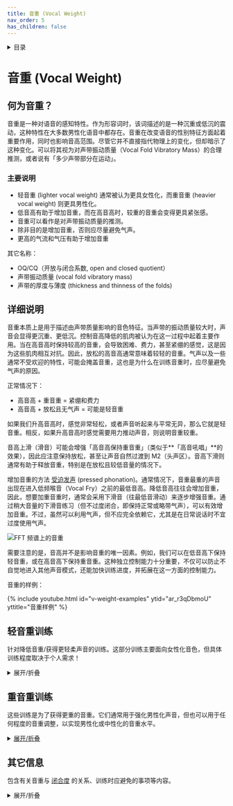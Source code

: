 ```yaml
---
title: 音重 (Vocal Weight)
nav_order: 5
has_children: false
---
```

<details closed markdown="block">
  <summary>
    目录
  </summary>
{: .text-delta }
1. TOC
{:toc}
</details>

# 音重 (Vocal Weight)
## 何为音重？
音重是一种对语音的感知特性。作为形容词时，该词描述的是一种沉重或低沉的震动，这种特性在大多数男性化语音中都存在。音重在改变语音的性别特征方面起着重要作用，同时也影响音高范围。尽管它并不直接指代物理上的变化，但却暗示了这种变化。可以将其视为对声带振动质量（Vocal Fold Vibratory Mass）的合理推测，或者说有「多少声带部分在运动」。

### 主要说明
- 轻音重 (lighter vocal weight) 通常被认为更具女性化，而重音重 (heavier vocal weight) 则更具男性化。
- 低音高有助于增加音重，而在高音高时，较重的音重会变得更具紧张感。
- 音重可以看作是对声带振动质量的推测。
- 除非目的是增加音重，否则应尽量避免气声。
- 更高的气流和气压有助于增加音重

其它名称：
- OQ/CQ（开放与闭合系数, open and closed quotient）
- 声带振动质量 (vocal fold vibratory mass)
- 声带的厚度与薄度 (thickness and thinness of the folds)


## 详细说明
音重本质上是用于描述由声带质量影响的音色特征。当声带的振动质量较大时，声音会显得更沉重、更低沉。控制音高降低的肌肉被认为在这一过程中起着主要作用。当在高音高时保持较高的音重，会导致困难、费力，甚至紧绷的感觉，这是因为这些肌肉相互对抗。因此，放松的高音高通常意味着较轻的音重。气声以及一些通常不受欢迎的特性，可能会掩盖音重，这也是为什么在训练音重时，应尽量避免气声的原因。

正常情况下：
- 高音高 + 重音重 = 紧绷和费力
- 高音高 + 放松且无气声 = 可能是轻音重

如果我们升高音高时，感觉非常轻松，或者声音听起来与平常无异，那么它就是轻音重。相反，如果升高音高时感觉需要用力推动声音，则说明音重较重。

音高上滑（滑音）可能会增强「高音高保持重音重」（类似于**「高音吼唱」**的效果），因此应注意保持放松，甚至让声音自然过渡到 M2（头声区）。音高下滑则通常有助于释放音重，特别是在放松且较低音量的情况下。

增加音重的方法 [受迫发声](../various/hyperadduction) (pressed phonation)。通常情况下，音重最重的声音出现在进入低频喉音（Vocal Fry）之前的最低音高。降低音高往往会增加音重，因此，想要加重音重时，通常会采用下滑音（往最低音滑动）来逐步增强音重。通过稍大音量的下滑音练习（但不过度闭合，即保持正常或略带气声），可以有效增加音重。不过，虽然可以利用气声，但不应完全依赖它，尤其是在日常说话时不宜过度使用气声。

![FFT 频谱上的音重](/img/weight_comparison.gif)

需要注意的是，音高并不是影响音重的唯一因素。例如，我们可以在低音高下保持轻音重，或在高音高下保持重音重。这种独立控制能力十分重要，不仅可以防止不自觉地进入其他声音模式，还能加快训练进度，并拓展在这一方面的控制能力。

音重的样例：

{% include youtube.html id="v-weight-examples" ytid="ar_r3qDbmoU" yttitle="音重样例" %}



## 轻音重训练
针对降低音重/获得更轻柔声音的训练。这部分训练主要面向女性化音色，但具体训练程度取决于个人需求！
<details closed markdown="block">
<summary markdown="block">
展开/折叠
</summary>

### [PIPM](../PIPM) / 音高自然化训练

查看 [PIPM 主页面](../PIPM) 以获取更详细的介绍和其他训练方法！

这个训练的核心思想是从你自然放松的音高开始说话，并保持施力（即有力的音色）。不要让声音变得气息化或太轻，而是要保持自然且有力。朗读一段文字，让语调存在，并延长每个短语或句子的最后一个音节，确保它保持在相同的音高。这就是你的基准音高。接下来，基准音高将稍微上升，因此每个短语结尾的音高也会略微提高。当你在这个新音高感到非常舒适时，让整个基准音高和声音再上升一点，同时仍然保持语调的自然上升。单单提升最后的音节就会改变整个声音，而整个声音的变化也会使其自然调整。你能上升到多高，取决于哪些音高对你来说已经是放松且自然的。
- 以自然放松的音高说话，不要刻意调整。
- 确保开始时声音有力，可能比平时稍微更响亮、更有重量感。
- 延长每个短语的最后一个词，并让其保持单一音高（基准音高），这样有助于保持基准音高的稳定性。
- 基准音高是你的声音在语调变化后回归的音高，它决定了整个声音的「锚点」。
- 当你感觉舒适时，让最后一个词和音高再稍微浮动向上，带动整个声音上升。
- 重复这个过程，但不要强迫音高过度上升——目标是让整个音域都自然化，而不是单纯升高音高。
- 保持耐心，如果操之过急或者过度控制，训练就不会奏效。
- 减少气流，但保持中等音量，避免声音变得过于轻柔或气息化。
- 上升音高应该是极其轻松的，甚至让人觉得过于轻松。如果感觉困难，就花更多时间让声音适应这个阶段，或者重新开始。
- 这个训练叫「音高自然化」，是因为无论在哪个音高，你的声音都会听起来自然，就像它一直处于这个音高一样，这才是你的「自然声音」。
{% include youtube.html id="v-pipmintro" ytid="FrQQQLOmfrc" yttitle="音高直觉训练法简介" %}
{% include youtube.html id="v-pipmexample" ytid="x4O7hkC2zN8" yttitle="音高自然化练习样例" %}


### 「awww」触发法
有些行为模式可以诱导较轻的音重。其中一种方法是像在对可爱的小狗说话一样（或者是说像小狼的狼嚎），说「啊喔喔~(awww)」。然后，我们可以将音高向下降至一个更舒适的说话音高。我们要确保音高足够高以保持较轻的音重（通常在 200Hz 以上），但又不至于太高以至于无法正常说话。

说「awww」 1-3 次后，我们可以用这种新的声音模式朗读一段文字，或者直接随意说话。

若在正确的音高范围内，并且是放松进行的，这个训练通常会非常有效。 与音高滑音练习不同，这个方法不容易意外保持较重的音重，因此对于那些在高音高时容易不自觉地保持重音重的人来说是很好的练习。

重要的是要想象某种可爱的东西，并「进入这个情境」，即真正发出我们所说的「啊喔喔~ (awww~)」音，否则训练不会有效果。

{% include youtube.html id="v-awww" ytid="F6Kbi6M5vec" yttitle="轻音重的 awww 触发法"%}


### 音高滑动/滑音（Pitch Slides）
音高滑动/滑音是减少音重的好方法。当我们升高音高时，声带会变薄并以更高的频率振动，这会减少发声时的力量和音重。因此，我们可以利用音高来诱导较轻的音重，最终学会在不依赖音高的情况下控制音重。

练习大概看起来是这样的：

{% include youtube.html id="v-slides" ytid="s1PyFzG86Eo" yttitle="音高滑动/滑音来达到较轻的音重" %}

一个可能很有用方法是：尝试将较轻的音重配置带到较低的音高。以在整体上获得更好的控制，或者是为了在低音高范围内获得更女性化的音色。

{% include youtube.html id="v-low-weight-down" ytid="OHxwSAAnj-Q" yttitle="降低低音部分的音重" %}

### 哈欠练习
打哈欠通常会自然地诱导较轻的音重，因此我们可以利用这个现象进行训练。大多数人在打哈欠时，音重较轻，共鸣也较低，这使得它成为一个观察自己轻音重状态的好方法。但需要注意的是，有些人可能会不自觉地产生较多气声，因此要注意减少气息过多的情况。

1. 用打哈欠的方式降低音高，感受声带的松弛。
2. 反向打哈欠，让音高回升。
3. 每次下滑时，目标音高逐渐升高，最终稳定在 220Hz 左右（A3）。
4. 在音高升高时，检查是否无意间增加了音重，确保共鸣变高时音重不会过重

</details>

## 重音重训练
这些训练是为了获得更重的音重。它们通常用于强化男性化声音，但也可以用于任何程度的音重调整，以实现男性化或中性化的音重水平。
<details closed markdown="block">
<summary>
<u>展开/折叠</u>
</summary>

### 音高滑动/滑音 与 音重叠加
在这个练习中，我们从一个中性音高开始，并向下滑音，同时逐渐增加音重。与往常一样，需要避免 [过度内收](../various/hyperadduction)。
1. 以中性音高开始，说一个元音，如 「啊 (ahh)」 或 「咿 (iii)」。
2. 缓慢降低音高，直到达到你能舒适发出的最低音。
  - 避免进入低频喉音（Vocal Fry），因为低频喉音听起来像一系列「爆裂声」，并且通常较粗糙。
  - 进行这个练习时，你的声音可能会比平时更响亮。
  - 如果声音变得过于「刺耳」或「金属感」（buzzy/brassy），尝试增加一点气息。如果这减少了刺耳感，说明可能发生了过度内收，应当避免。
3. 保持较高响度，并滑音回升。
4. 再一次滑音下降，保持音量，并重复 1-3 次

</details>


## 其它信息
包含有关音重与 [闭合度](../clarity/breathiness#breathiness) 的关系、训练时应避免的事项等内容。
<details closed markdown="block">
<summary markdown="block">
展开/折叠
</summary>

### 音重与气流
较高的音重需要更多的声门下压力（subglottal pressure），但并不需要更多的气流。这可能看起来有些违反直觉，但实际上，我们可以增加气流压力而不增加气流量，因为声带会抵抗气流的通过。这种抵抗作用使声带能够以更大的质量振动。如果气流直接掠过声带而没有足够的阻力，声带将无法在高音重模式下产生足够的振动能量。
- 增加音重需要更高的压力，但不需要更多的气流。
-可以通过提高 [闭合度](../clarity/breathiness#breathiness) 来增大音量，而不增加音重或压力。
- 受迫发声 ([过度内收](../various/hyperadduction)) 是由于 [闭合度](../clarity/breathiness#breathiness)，造成负面的结果


### 闭合度与音重的关系
增加 [闭合度](../clarity/breathiness#breathiness) （如在高音高大声喊叫或低音高吠叫时）不一定会增加音重。练习者可能会把 [过度内收](../various/hyperadduction) 误认为是更重的音重，但实际上，它只是让声音变得更响亮。因此，不要因为声音更刺耳或更响亮，就误以为是音重增加了。


### 音重并不等于...
尽管以下因素在某些情况下可能会稍微影响音重，但它们本身并不等于音重。
- 受迫发声或过度内收（hyperadduction）
- 气声
- 刺耳的声音（buzziness）——许多不同的声音都可能听起来刺耳
- 假声带收缩（FVF constriction），这可能会让声音听起来刺耳
- 鼻音（twang），这是一种共鸣效应，即鼻腔共鸣


### 警惕过度内收
[过度内收](../various/hyperadduction) 或受迫发声对初学者来说可能听起来像是音重增加，因此，在尝试增加音重时，有时会不自觉地进入这种状态。通常，这种情况仅在主动尝试增加音重时发生。过度内收的声音会显得非常刺耳，而音重增加的声音则更偏向「低沉共鸣」的特质。增加压力并强行挤压气流通过声门对声带是极其有害的，因此要特别注意避免这种情况。


### 气声（Breathiness）
[气声](../clarity/breathiness) 可能会掩盖高音重的「刺耳感」，从而使其听起来更柔和。但这并不会降低音重，而只是让高音重的声音变得更柔和。因此，在训练音重时，最好避免使用气声。

如果习惯使用气声来掩盖高音重，并且长期以高音高 + 高音重的方式说话，就可能导致无法通过常规方法（如滑音）来减少音重。这会使得继续维持重音重变得更自然，而不是放松到轻音重的状态，这与大多数训练方法的目标相悖。

使用 声门冲击 或者 [中等硬度的起音](../clarity/onsets) 与闭音可以帮助避免这种情况，在训练音重时应优先考虑这些方法。


## 音重的性别感知
* 低音重 -> 更轻，因而更明亮 -> 更女性化 ♀️
* 高音重 -> 更重，因而更低沉 -> 更男性化 ♂️

然而，许多女性的声音在典型女性音重范围内仍可能具有中等甚至较重的音重，例如 [imawonder](../voice-examples/#imawonder) 以及 [39daph](../voice-examples/#daph). 这之所以可能，可能与微行为 [microbehaviours](../microbehaviours/) 等因素有关，同时也可能有其他机制影响了音重的感知方式。

尽管在较低的音高下保留较高的音重仍然可以维持女性化的声音，但这通常需要更强的控制能力，初学者很难做到——可以设定多个小目标，这样更容易达到最终的理想效果。


## 关于音重的一些普遍认知
这些结论仅为普遍规律，可能并不适用于所有人。一般来说，音重的增加需要更高的压力作用于气体，但不需要增加气流量。

- 当音量增大时，如果音高下降或气流保持不变，通常音重会较重。
- 当音量增大时，如果音高升高且气流增加，通常音重会较轻


## 响度 (Loudness) 与 音重 (Vocal Weight)
许多人错误地认为音量等同于音重。尽管音重的声音通常更响亮，但这并不意味着所有响亮的声音都具有较高的音重。 一般来说，喊叫（yelling）或大声喊话（shouting）（而不仅仅是提高音量的说话）通常会导致以下三种情况：

* 音高升高
* 气流增加 (同时也会增加 [闭合度](../clarity/breathiness.html#breathiness) 以保证平衡)
* 音重增加

这些因素可以被独立调整或去除。例如，我们可以在不提高音高的情况下增大音量，或者在不增加气流的情况下提高音量，甚至同时调整多个因素。有些人在尝试降低音重时，会不自觉地把声音变得很轻，从而失去对音重的掌控能力。因此，在训练音重时，需要在合理范围内进行基于主语音、延伸向一些可能区域的「语音拉伸」，避免依赖某种单一方法，以确保能够灵活地控制音重！

</details>

